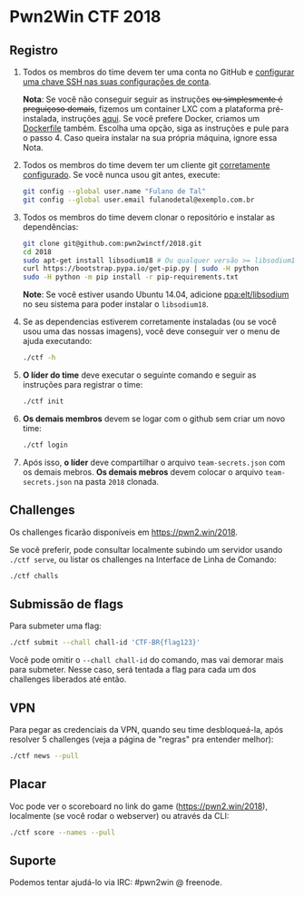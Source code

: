 # Pwn2Win CTF 2018


## Registro
1. Todos os membros do time devem ter uma conta no GitHub e [configurar uma chave SSH nas suas configurações de conta](https://github.com/settings/keys).

   **Nota**: Se você não conseguir seguir as instruções ~~ou simplesmente é preguiçoso demais~~, fizemos um container LXC com a plataforma pré-instalada, instruções [aqui](container-lxc.pt.md). Se você prefere Docker, criamos um [Dockerfile](container-docker.pt.md) também. Escolha uma opção, siga as instruções e pule para o passo 4. Caso queira instalar na sua própria máquina, ignore essa Nota.

2. Todos os membros do time devem ter um cliente git [corretamente configurado](https://git-scm.com/book/pt-br/v2/Começando-Configuração-Inicial-do-Git). Se você nunca usou git antes, execute:
   ```bash
   git config --global user.name "Fulano de Tal"
   git config --global user.email fulanodetal@exemplo.com.br
   ```

3. Todos os membros do time devem clonar o repositório e instalar as dependências:
   ```bash
   git clone git@github.com:pwn2winctf/2018.git
   cd 2018
   sudo apt-get install libsodium18 # Ou qualquer versão >= libsodium18
   curl https://bootstrap.pypa.io/get-pip.py | sudo -H python
   sudo -H python -m pip install -r pip-requirements.txt
   ```
   **Note**: Se você estiver usando Ubuntu 14.04, adicione [ppa:elt/libsodium](https://launchpad.net/~elt/+archive/ubuntu/libsodium) no seu sistema para poder instalar o `libsodium18`.

4. Se as dependencias estiverem corretamente instaladas (ou se você usou uma das nossas imagens), você deve conseguir ver o menu de ajuda executando:
   ```bash
   ./ctf -h
   ```

5. **O líder do time** deve executar o seguinte comando e seguir as instruções para registrar o time:
   ```bash
   ./ctf init
   ```

6. **Os demais membros** devem se logar com o github sem criar um novo time:
   ```bash
   ./ctf login
   ```

7. Após isso, **o líder** deve compartilhar o arquivo `team-secrets.json` com os demais mebros. **Os demais mebros** devem colocar o arquivo `team-secrets.json` na pasta `2018` clonada.

## Challenges

Os challenges ficarão disponíveis em https://pwn2.win/2018.

Se você preferir, pode consultar localmente subindo um servidor usando `./ctf serve`, ou listar os challenges na Interface de Linha de Comando:
```bash
./ctf challs
```

## Submissão de flags

Para submeter uma flag:
```bash
./ctf submit --chall chall-id 'CTF-BR{flag123}'
```

Você pode omitir o `--chall chall-id` do comando, mas vai demorar mais para submeter. Nesse caso, será tentada a flag para cada um dos challenges liberados até então.

## VPN

Para pegar as credenciais da VPN, quando seu time desbloqueá-la, após resolver 5 challenges (veja a página de "regras" pra entender melhor):
```bash
./ctf news --pull
```

## Placar

Voc pode ver o scoreboard no link do game (https://pwn2.win/2018), localmente (se você rodar o webserver) ou através da CLI:
```bash
./ctf score --names --pull
```

## Suporte

Podemos tentar ajudá-lo via IRC: #pwn2win @ freenode.
